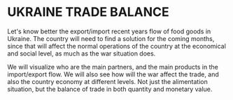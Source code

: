 # UKRAINE TRADE BALANCE

Let's know better the export/import recent years flow of food goods in Ukraine. The country will need to find a solution for the coming months, since that will affect the normal 
operations of the country at the economical and social level, as much as the war situation does.

We will visualize who are the main partners, and the main products in the import/export flow. We will also see how will the war affect the trade, and also the country 
economy at different levels. Not just the alimentation situation, but the balance of trade in both quantity and monetary value.
